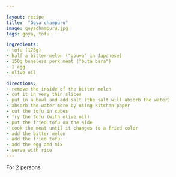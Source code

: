 ```yaml
---

layout: recipe
title:  "Goya champuru"
image: goyachampuru.jpg
tags: goya, tofu

ingredients:
- tofu (175g)
- half a bitter melon ("gouya" in Japanese)
- 150g boneless pork meat ("buta bara")
- 1 egg
- olive oil

directions:
- remove the inside of the bitter melon
- cut it in very thin slices
- put in a bowl and add salt (the salt will absorb the water)
- absorb the water more by using kitchen paper
- cut the tofu in cubes
- fry the tofu (with olive oil)
- put the fried tofu on the side
- cook the meat until it changes to a fried color
- add the bitter melon
- add the fried tofu
- add the egg and mix
- serve with rice
---
```


For 2 persons.

